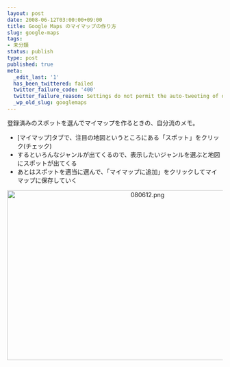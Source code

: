 ```yaml
---
layout: post
date: 2008-06-12T03:00:00+09:00
title: Google Maps のマイマップの作り方
slug: google-maps
tags:
- 未分類
status: publish
type: post
published: true
meta:
  _edit_last: '1'
  has_been_twittered: failed
  twitter_failure_code: '400'
  twitter_failure_reason: Settings do not permit the auto-tweeting of old posts
  _wp_old_slug: googlemaps
---
```

登録済みのスポットを選んでマイマップを作るときの、自分流のメモ。
-  [マイマップ]タブで、注目の地図というところにある「スポット」をクリック(チェック)
- するといろんなジャンルが出てくるので、表示したいジャンルを選ぶと地図にスポットが出てくる
- あとはスポットを適当に選んで、「マイマップに追加」をクリックしてマイマップに保存していく
<img src="http://wo.skr.jp/images/uploads/assets_c/2008/06/080612-thumb-640x397.png" alt="080612.png" width="640" height="397" class="mt-image-center" style="text-align: center; display: block; margin: 0 auto 20px;" />
